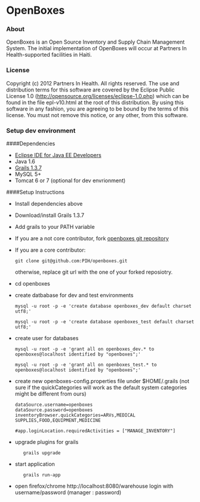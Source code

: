 OpenBoxes
=========

### About

OpenBoxes is an Open Source Inventory and Supply Chain Management System. The initial implementation of OpenBoxes will occur at Partners In Health-supported facilities in Haiti.

### License

Copyright (c) 2012 Partners In Health.  All rights reserved.
The use and distribution terms for this software are covered by the
Eclipse Public License 1.0 (http://opensource.org/licenses/eclipse-1.0.php)
which can be found in the file epl-v10.html at the root of this distribution.
By using this software in any fashion, you are agreeing to be bound by
the terms of this license.
You must not remove this notice, or any other, from this software.

### Setup dev environment

####Dependencies

* [Eclipse IDE for Java EE Developers](http://www.eclipse.org/downloads)
* Java 1.6
* [Grails 1.3.7](http://grails.org/download/archive/Grails)
* MySQL 5+
* Tomcat 6 or 7 (optional for dev envrionment)
 

####Setup Instructions

* Install dependencies above
* Download/install Grails 1.3.7
* Add grails to your PATH variable
* If you are a not core contributor, fork [openboxes git repository](https://github.com/PIH/openboxes)
* If you are a core contributor:

      git clone git@github.com:PIH/openboxes.git 
      
  otherwise, replace git url with the one of your forked reposiotry. 
    
* cd openboxes
* create datbabase for dev and test environments

      mysql -u root -p -e 'create database openboxes_dev default charset utf8;'

      mysql -u root -p -e 'create database openboxes_test default charset utf8;'  
      
* create user for databases
          
     
      mysql -u root -p -e 'grant all on openboxes_dev.* to openboxes@localhost identified by "openboxes";'
      
      mysql -u root -p -e 'grant all on openboxes_test.* to openboxes@localhost identified by "openboxes";'

      
* create new openboxes-config.properties file under $HOME/.grails (not sure if the quickCategories will work as the default system categories might be different from ours)

      dataSource.username=openboxes
      dataSource.password=openboxes
      inventoryBrowser.quickCategories=ARVs,MEDICAL SUPPLIES,FOOD,EQUIPMENT,MEDICINE

      #app.loginLocation.requiredActivities = ["MANAGE_INVENTORY"]
      
* upgrade plugins for grails 
    
         grails upgrade
* start application

         grails run-app
*  open firefox/chrome http://localhost:8080/warehouse
login with username/password (manager : password)
